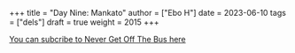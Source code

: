 +++
title = "Day Nine: Mankato"
author = ["Ebo H"]
date = 2023-06-10
tags = ["dels"]
draft = true
weight = 2015
+++

[You can subcribe to Never Get Off The Bus here](https://never-get-off-the-bus.ghost.io/#/portal/)
